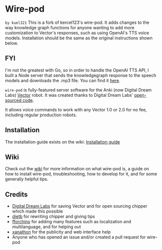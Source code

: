 # Wire-pod
`by kuel321`
This is a fork of kercel123's wire-pod. It adds changes to the way knowledge graph functions for anyone wanting to add more customization to Vector's responses, such as using OpenAI's TTS voice models. Installation should be the same as the original instructions shown below.

## FYI
I'm not the greatest with Go, so in order to handle the OpenAI TTS API, I built a Node server that sends the knowledgegraph response to the speech models and downloads the .mp3 file. You can find it [here](https://github.com/kuel321/tts-api).

`wire-pod` is fully-featured server software for the Anki (now Digital Dream Labs) [Vector](https://web.archive.org/web/20190417120536if_/https://www.anki.com/en-us/vector) robot. It was created thanks to Digital Dream Labs' [open-sourced code](https://github.com/digital-dream-labs/chipper).

It allows voice commands to work with any Vector 1.0 or 2.0 for no fee, including regular production robots.

## Installation

The installation guide exists on the wiki: [Installation guide](https://github.com/kercre123/wire-pod/wiki/Installation)

## Wiki

Check out the [wiki](https://github.com/kercre123/wire-pod/wiki) for more information on what wire-pod is, a guide on how to install wire-pod, troubleshooting, how to develop for it, and for some generally helpful tips.


## Credits

- [Digital Dream Labs](https://github.com/digital-dream-labs) for saving Vector and for open sourcing chipper which made this possible
- [dietb](https://github.com/dietb) for rewriting chipper and giving tips
- [fforchino](https://github.com/fforchino) for adding many features such as localization and multilanguage, and for helping out
- [xanathon](https://github.com/xanathon) for the publicity and web interface help
- Anyone who has opened an issue and/or created a pull request for wire-pod
